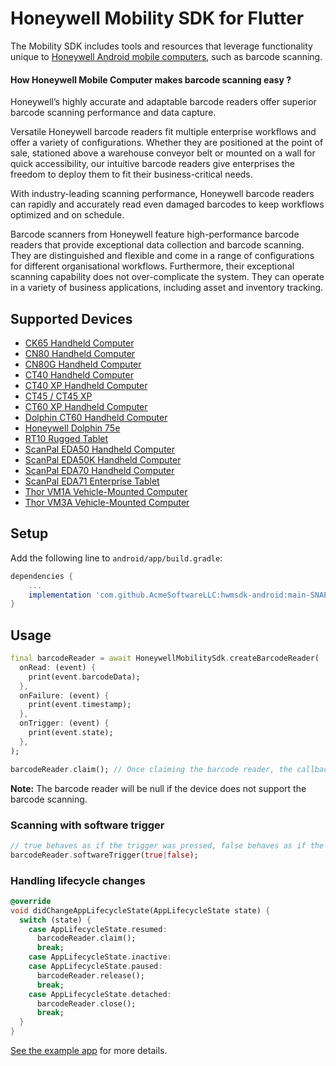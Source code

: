# Honeywell Mobility SDK for Flutter

The Mobility SDK includes tools and resources that leverage functionality unique to [Honeywell Android mobile computers](https://sps.honeywell.com/us/en/products/productivity/mobile-computers), 
such as barcode scanning.

#### How Honeywell Mobile Computer makes barcode scanning easy ?
Honeywell’s highly accurate and adaptable barcode readers offer superior barcode scanning performance and data capture.

Versatile Honeywell barcode readers fit multiple enterprise workflows and offer a variety of configurations.
Whether they are positioned at the point of sale,
stationed above a warehouse conveyor belt or mounted on a wall for quick accessibility,
our intuitive barcode readers give enterprises the freedom to deploy them to fit their business-critical needs.

With industry-leading scanning performance,
Honeywell barcode readers can rapidly and accurately read even damaged barcodes to keep workflows optimized and on schedule.

Barcode scanners from Honeywell feature high-performance barcode readers that provide exceptional data collection and barcode scanning.
They are distinguished and flexible and come in a range of configurations for different organisational workflows.
Furthermore, their exceptional scanning capability does not over-complicate the system.
They can operate in a variety of business applications, including asset and inventory tracking.

## Supported Devices
- [CK65 Handheld Computer](https://sps.honeywell.com/us/en/products/productivity/mobile-computers/handheld-computers/ck65-handheld-computer)
- [CN80 Handheld Computer](https://sps.honeywell.com/us/en/products/productivity/mobile-computers/handheld-computers/cn80-handheld-computer)
- [CN80G Handheld Computer](https://sps.honeywell.com/us/en/products/productivity/mobile-computers/handheld-computers/cn80g-handheld-computer)
- [CT40 Handheld Computer](https://sps.honeywell.com/us/en/products/productivity/mobile-computers/handheld-computers/ct40-handheld-computer)
- [CT40 XP Handheld Computer](https://sps.honeywell.com/us/en/products/productivity/mobile-computers/handheld-computers/ct40-xp-handheld-computer)
- [CT45 / CT45 XP](https://sps.honeywell.com/us/en/products/productivity/mobile-computers/handheld-computers/ct45-ct45-xp)
- [CT60 XP Handheld Computer](https://sps.honeywell.com/us/en/products/productivity/mobile-computers/handheld-computers/ct60-xp-handheld-computer)
- [Dolphin CT60 Handheld Computer](https://sps.honeywell.com/us/en/products/productivity/mobile-computers/handheld-computers/dolphin-ct60-handheld-computer)
- [Honeywell Dolphin 75e]()
- [RT10 Rugged Tablet](https://sps.honeywell.com/us/en/products/productivity/mobile-computers/tablets/rt10-rugged-tablet-android)
- [ScanPal EDA50 Handheld Computer]()
- [ScanPal EDA50K Handheld Computer]()
- [ScanPal EDA70 Handheld Computer]()
- [ScanPal EDA71 Enterprise Tablet](https://sps.honeywell.com/us/en/products/productivity/mobile-computers/tablets/scanpal-eda71-enterprise-tablet)
- [Thor VM1A Vehicle-Mounted Computer](https://sps.honeywell.com/us/en/products/productivity/mobile-computers/vehicle-mount-computers/thor-vm1a-vehicle-mounted-computer)
- [Thor VM3A Vehicle-Mounted Computer](https://sps.honeywell.com/us/en/products/productivity/mobile-computers/vehicle-mount-computers/thor-vm3a-vehicle-mounted-computer)

## Setup
Add the following line to `android/app/build.gradle`:

```groovy
dependencies {
    ...
    implementation 'com.github.AcmeSoftwareLLC:hwmsdk-android:main-SNAPSHOT' // add this line
}
```

## Usage
```dart
final barcodeReader = await HoneywellMobilitySdk.createBarcodeReader(
  onRead: (event) {
    print(event.barcodeData);
  },
  onFailure: (event) {
    print(event.timestamp);
  },
  onTrigger: (event) {
    print(event.state);
  },
);

barcodeReader.claim(); // Once claiming the barcode reader, the callbacks will be active.
```

**Note:** The barcode reader will be null if the device does not support the barcode scanning.

### Scanning with software trigger
```dart
// true behaves as if the trigger was pressed, false behaves as if the trigger was released
barcodeReader.softwareTrigger(true|false);
```

### Handling lifecycle changes
```dart
@override
void didChangeAppLifecycleState(AppLifecycleState state) {
  switch (state) {
    case AppLifecycleState.resumed:
      barcodeReader.claim();
      break;
    case AppLifecycleState.inactive:
    case AppLifecycleState.paused:
      barcodeReader.release();
      break;
    case AppLifecycleState.detached:
      barcodeReader.close();
      break;
  }
}
```

[See the example app](https://github.com/AcmeSoftwareLLC/honeywell_mobility_sdk/tree/main/example) for more details.